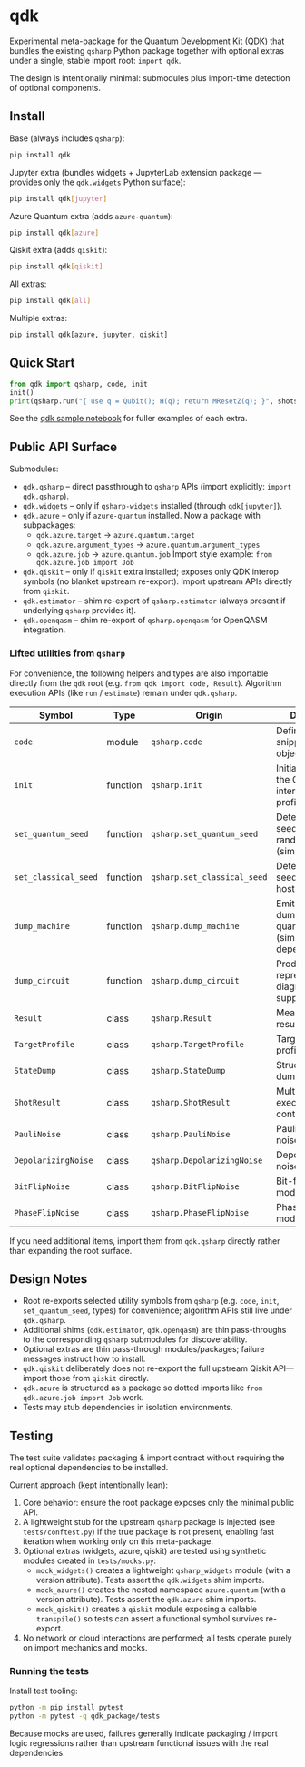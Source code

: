 # qdk

Experimental meta-package for the Quantum Development Kit (QDK) that bundles the existing
`qsharp` Python package together with optional extras under a single, stable import root: `import qdk`.

The design is intentionally minimal: submodules plus import-time detection of optional components.

## Install

Base (always includes `qsharp`):

```bash
pip install qdk
```

Jupyter extra (bundles widgets + JupyterLab extension package — provides only the `qdk.widgets` Python surface):

```bash
pip install qdk[jupyter]
```

Azure Quantum extra (adds `azure-quantum`):

```bash
pip install qdk[azure]
```

Qiskit extra (adds `qiskit`):

```bash
pip install qdk[qiskit]
```

All extras:

```bash
pip install qdk[all]
```

Multiple extras:

```bash
pip install qdk[azure, jupyter, qiskit]
```

## Quick Start

```python
from qdk import qsharp, code, init
init()
print(qsharp.run("{ use q = Qubit(); H(q); return MResetZ(q); }", shots=5))
```

See the [qdk sample notebook](https://github.com/microsoft/qsharp/tree/main/samples/notebooks/qdk.ipynb) for fuller examples of each extra.

## Public API Surface

Submodules:

- `qdk.qsharp` – direct passthrough to `qsharp` APIs (import explicitly: `import qdk.qsharp`).
- `qdk.widgets` – only if `qsharp-widgets` installed (through `qdk[jupyter]`).
- `qdk.azure` – only if `azure-quantum` installed. Now a package with subpackages:
  - `qdk.azure.target` → `azure.quantum.target`
  - `qdk.azure.argument_types` → `azure.quantum.argument_types`
  - `qdk.azure.job` → `azure.quantum.job`
    Import style example: `from qdk.azure.job import Job`
- `qdk.qiskit` – only if `qiskit` extra installed; exposes only QDK interop symbols (no blanket upstream re-export). Import upstream APIs directly from `qiskit`.
- `qdk.estimator` – shim re-export of `qsharp.estimator` (always present if underlying `qsharp` provides it).
- `qdk.openqasm` – shim re-export of `qsharp.openqasm` for OpenQASM integration.

### Lifted utilities from `qsharp`

For convenience, the following helpers and types are also importable directly from the `qdk` root (e.g. `from qdk import code, Result`). Algorithm execution APIs (like `run` / `estimate`) remain under `qdk.qsharp`.

| Symbol               | Type     | Origin                      | Description                                                         |
| -------------------- | -------- | --------------------------- | ------------------------------------------------------------------- |
| `code`               | module   | `qsharp.code`               | Define inline Q# snippets / code objects.                           |
| `init`               | function | `qsharp.init`               | Initialize/configure the QDK interpreter (target profile, options). |
| `set_quantum_seed`   | function | `qsharp.set_quantum_seed`   | Deterministic seed for quantum randomness (simulators).             |
| `set_classical_seed` | function | `qsharp.set_classical_seed` | Deterministic seed for classical host RNG.                          |
| `dump_machine`       | function | `qsharp.dump_machine`       | Emit a structured dump of full quantum state (simulator dependent). |
| `dump_circuit`       | function | `qsharp.dump_circuit`       | Produce a circuit representation / diagram (when supported).        |
| `Result`             | class    | `qsharp.Result`             | Measurement result token.                                           |
| `TargetProfile`      | class    | `qsharp.TargetProfile`      | Target capability / profile descriptor.                             |
| `StateDump`          | class    | `qsharp.StateDump`          | Structured state dump object.                                       |
| `ShotResult`         | class    | `qsharp.ShotResult`         | Multi-shot execution results container.                             |
| `PauliNoise`         | class    | `qsharp.PauliNoise`         | Pauli channel noise model spec.                                     |
| `DepolarizingNoise`  | class    | `qsharp.DepolarizingNoise`  | Depolarizing noise model spec.                                      |
| `BitFlipNoise`       | class    | `qsharp.BitFlipNoise`       | Bit-flip noise model spec.                                          |
| `PhaseFlipNoise`     | class    | `qsharp.PhaseFlipNoise`     | Phase-flip noise model spec.                                        |

If you need additional items, import them from `qdk.qsharp` directly rather than expanding the root surface.

## Design Notes

- Root re-exports selected utility symbols from `qsharp` (e.g. `code`, `init`, `set_quantum_seed`, types) for convenience; algorithm APIs still live under `qdk.qsharp`.
- Additional shims (`qdk.estimator`, `qdk.openqasm`) are thin pass-throughs to the corresponding `qsharp` submodules for discoverability.
- Optional extras are thin pass-through modules/packages; failure messages instruct how to install.
- `qdk.qiskit` deliberately does not re-export the full upstream Qiskit API—import those from `qiskit` directly.
- `qdk.azure` is structured as a package so dotted imports like `from qdk.azure.job import Job` work.
- Tests may stub dependencies in isolation environments.

## Testing

The test suite validates packaging & import contract without requiring the real
optional dependencies to be installed.

Current approach (kept intentionally lean):

1. Core behavior: ensure the root package exposes only the minimal public API.
2. A lightweight stub for the upstream `qsharp` package is injected (see `tests/conftest.py`)
   if the true package is not present, enabling fast iteration when working only on this meta-package.
3. Optional extras (widgets, azure, qiskit) are tested using synthetic modules created in `tests/mocks.py`:
   - `mock_widgets()` creates a lightweight `qsharp_widgets` module (with a version attribute). Tests assert the `qdk.widgets` shim imports.
   - `mock_azure()` creates the nested namespace `azure.quantum` (with a version attribute). Tests assert the `qdk.azure` shim imports.
   - `mock_qiskit()` creates a `qiskit` module exposing a callable `transpile()` so tests can assert a functional symbol survives re-export.
4. No network or cloud interactions are performed; all tests operate purely on import mechanics and mocks.

### Running the tests

Install test tooling:

```bash
python -m pip install pytest
python -m pytest -q qdk_package/tests
```

Because mocks are used, failures generally indicate packaging / import logic regressions
rather than upstream functional issues with the real dependencies.
